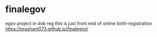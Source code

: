 # finalegov
egov project in dob reg
this is just front end of online birth-registration 
https://prashant073.github.io/finalegov/
